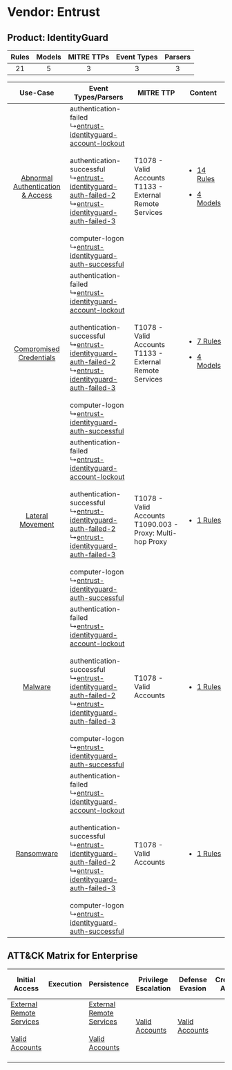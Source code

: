 Vendor: Entrust
===============
Product: IdentityGuard
----------------------
| Rules | Models | MITRE TTPs | Event Types | Parsers |
|:-----:|:------:|:----------:|:-----------:|:-------:|
|  21   |   5    |     3      |      3      |    3    |

|    Use-Case    | Event Types/Parsers    | MITRE TTP    | Content    |
|:----:| ---- | ---- | ---- |
| [Abnormal Authentication & Access](../../../UseCases/uc_abnormal_authentication_&_access.md) |  authentication-failed<br> ↳[entrust-identityguard-account-lockout](Ps/pC_entrustidentityguardaccountlockout.md)<br><br> authentication-successful<br> ↳[entrust-identityguard-auth-failed-2](Ps/pC_entrustidentityguardauthfailed2.md)<br> ↳[entrust-identityguard-auth-failed-3](Ps/pC_entrustidentityguardauthfailed3.md)<br><br> computer-logon<br> ↳[entrust-identityguard-auth-successful](Ps/pC_entrustidentityguardauthsuccessful.md)<br> | T1078 - Valid Accounts<br>T1133 - External Remote Services<br>   | [<ul><li>14 Rules</li></ul><ul><li>4 Models</li></ul>](RM/r_m_entrust_identityguard_Abnormal_Authentication_&_Access.md) |
|          [Compromised Credentials](../../../UseCases/uc_compromised_credentials.md)          |  authentication-failed<br> ↳[entrust-identityguard-account-lockout](Ps/pC_entrustidentityguardaccountlockout.md)<br><br> authentication-successful<br> ↳[entrust-identityguard-auth-failed-2](Ps/pC_entrustidentityguardauthfailed2.md)<br> ↳[entrust-identityguard-auth-failed-3](Ps/pC_entrustidentityguardauthfailed3.md)<br><br> computer-logon<br> ↳[entrust-identityguard-auth-successful](Ps/pC_entrustidentityguardauthsuccessful.md)<br> | T1078 - Valid Accounts<br>T1133 - External Remote Services<br>   | [<ul><li>7 Rules</li></ul><ul><li>4 Models</li></ul>](RM/r_m_entrust_identityguard_Compromised_Credentials.md)    |
|    [Lateral Movement](../../../UseCases/uc_lateral_movement.md)    |  authentication-failed<br> ↳[entrust-identityguard-account-lockout](Ps/pC_entrustidentityguardaccountlockout.md)<br><br> authentication-successful<br> ↳[entrust-identityguard-auth-failed-2](Ps/pC_entrustidentityguardauthfailed2.md)<br> ↳[entrust-identityguard-auth-failed-3](Ps/pC_entrustidentityguardauthfailed3.md)<br><br> computer-logon<br> ↳[entrust-identityguard-auth-successful](Ps/pC_entrustidentityguardauthsuccessful.md)<br> | T1078 - Valid Accounts<br>T1090.003 - Proxy: Multi-hop Proxy<br> | [<ul><li>1 Rules</li></ul>](RM/r_m_entrust_identityguard_Lateral_Movement.md)    |
|    [Malware](../../../UseCases/uc_malware.md)    |  authentication-failed<br> ↳[entrust-identityguard-account-lockout](Ps/pC_entrustidentityguardaccountlockout.md)<br><br> authentication-successful<br> ↳[entrust-identityguard-auth-failed-2](Ps/pC_entrustidentityguardauthfailed2.md)<br> ↳[entrust-identityguard-auth-failed-3](Ps/pC_entrustidentityguardauthfailed3.md)<br><br> computer-logon<br> ↳[entrust-identityguard-auth-successful](Ps/pC_entrustidentityguardauthsuccessful.md)<br> | T1078 - Valid Accounts<br>    | [<ul><li>1 Rules</li></ul>](RM/r_m_entrust_identityguard_Malware.md)    |
|    [Ransomware](../../../UseCases/uc_ransomware.md)    |  authentication-failed<br> ↳[entrust-identityguard-account-lockout](Ps/pC_entrustidentityguardaccountlockout.md)<br><br> authentication-successful<br> ↳[entrust-identityguard-auth-failed-2](Ps/pC_entrustidentityguardauthfailed2.md)<br> ↳[entrust-identityguard-auth-failed-3](Ps/pC_entrustidentityguardauthfailed3.md)<br><br> computer-logon<br> ↳[entrust-identityguard-auth-successful](Ps/pC_entrustidentityguardauthsuccessful.md)<br> | T1078 - Valid Accounts<br>    | [<ul><li>1 Rules</li></ul>](RM/r_m_entrust_identityguard_Ransomware.md)    |

ATT&CK Matrix for Enterprise
----------------------------
| Initial Access                                                                                                                                   | Execution | Persistence                                                                                                                                      | Privilege Escalation                                                | Defense Evasion                                                     | Credential Access | Discovery | Lateral Movement | Collection | Command and Control                                                                                                                       | Exfiltration | Impact |
| ------------------------------------------------------------------------------------------------------------------------------------------------ | --------- | ------------------------------------------------------------------------------------------------------------------------------------------------ | ------------------------------------------------------------------- | ------------------------------------------------------------------- | ----------------- | --------- | ---------------- | ---------- | ----------------------------------------------------------------------------------------------------------------------------------------- | ------------ | ------ |
| [External Remote Services](https://attack.mitre.org/techniques/T1133)<br><br>[Valid Accounts](https://attack.mitre.org/techniques/T1078)<br><br> |           | [External Remote Services](https://attack.mitre.org/techniques/T1133)<br><br>[Valid Accounts](https://attack.mitre.org/techniques/T1078)<br><br> | [Valid Accounts](https://attack.mitre.org/techniques/T1078)<br><br> | [Valid Accounts](https://attack.mitre.org/techniques/T1078)<br><br> |                   |           |                  |            | [Proxy: Multi-hop Proxy](https://attack.mitre.org/techniques/T1090/003)<br><br>[Proxy](https://attack.mitre.org/techniques/T1090)<br><br> |              |        |